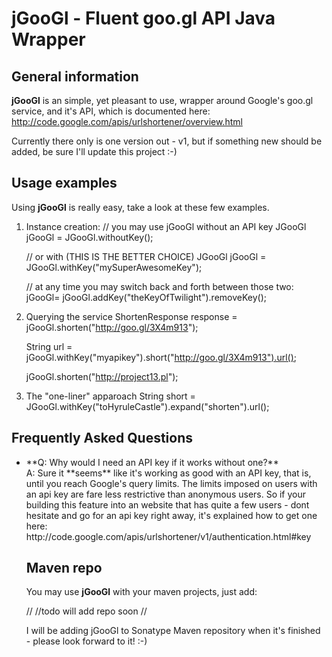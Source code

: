 jGooGl - Fluent goo.gl API Java Wrapper
=======================================
General information
-------------------
**jGooGl** is an simple, yet pleasant to use, wrapper around Google's goo.gl service, and it's API,
which is documented here: http://code.google.com/apis/urlshortener/overview.html

Currently there only is one version out - v1, but if something new should be added, be sure I'll update this project :-)

Usage examples
--------------
Using **jGooGl** is really easy, take a look at these few examples.

1. Instance creation:
     // you may use jGooGl without an API key
     JGooGl jGooGl = JGooGl.withoutKey();

     // or with (THIS IS THE BETTER CHOICE)
     JGooGl jGooGl = JGooGl.withKey("mySuperAwesomeKey");

     // at any time you may switch back and forth between those two:
     jGooGl= jGooGl.addKey("theKeyOfTwilight").removeKey();

2. Querying the service
     ShortenResponse response = jGooGl.shorten("http://goo.gl/3X4m913");

     String url = jGooGl.withKey("myapikey").short("http://goo.gl/3X4m913").url();

     jGooGl.shorten("http://project13.pl");

3. The "one-liner" apparoach
     String short = JGooGl.withKey("toHyruleCastle").expand("shorten").url();

Frequently Asked Questions
--------------------------
<ul>
<li>**Q: Why would I need an API key if it works without one?**<br/>
A: Sure it **seems** like it's working as good with an API key,
that is, until you reach Google's query limits. The limits imposed on users with an api key
are fare less restrictive than anonymous users. So if your building this feature into an website
that has quite a few users - dont hesitate and go for an api key right away, it's explained how to get one here: http://code.google.com/apis/urlshortener/v1/authentication.html#key

Maven repo
----------
You may use **jGooGl** with your maven projects, just add:

  //
  //todo will add repo soon
  //

I will be adding jGooGl to Sonatype Maven repository when it's finished - please look forward to it! :-)

